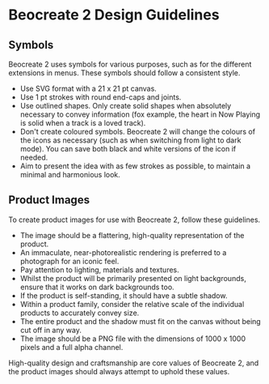 # Beocreate 2 Design Guidelines


## Symbols

Beocreate 2 uses symbols for various purposes, such as for the different extensions in menus. These symbols should follow a consistent style.

- Use SVG format with a 21 x 21 pt canvas.
- Use 1 pt strokes with round end-caps and joints.
- Use outlined shapes. Only create solid shapes when absolutely necessary to convey information (fox example, the heart in Now Playing is solid when a track is a loved track).
- Don't create coloured symbols. Beocreate 2 will change the colours of the icons as necessary (such as when switching from light to dark mode). You can save both black and white versions of the icon if needed.
- Aim to present the idea with as few strokes as possible, to maintain a minimal and harmonious look.


## Product Images

To create product images for use with Beocreate 2, follow these guidelines.

- The image should be a flattering, high-quality representation of the product.
- An immaculate, near-photorealistic rendering is preferred to a photograph for an iconic feel.
- Pay attention to lighting, materials and textures.
- Whilst the product will be primarily presented on light backgrounds, ensure that it works on dark backgrounds too.
- If the product is self-standing, it should have a subtle shadow.
- Within a product family, consider the relative scale of the individual products to accurately convey size.
- The entire product and the shadow must fit on the canvas without being cut off in any way.
- The image should be a PNG file with the dimensions of 1000 x 1000 pixels and a full alpha channel.

High-quality design and craftsmanship are core values of Beocreate 2, and the product images should always attempt to uphold these values.